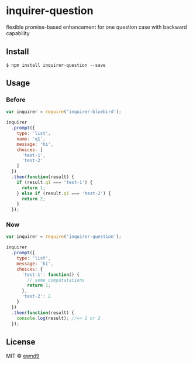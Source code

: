 # inquirer-question

flexible promise-based enhancement for one question case with backward capability

## Install

```
$ npm install inquirer-question --save
```

## Usage

### Before

```js
var inquirer = require('inquirer-bluebird');

inquirer
  .prompt({
    type: 'list',
    name: 'q1',
    message: 'hi',
    choices: [
      'test-1',
      'test-2'
    ]
  })
  .then(function(result) {
    if (result.q1 === 'test-1') {
      return 1;
    } else if (result.q1 === 'test-2') {
      return 2;
    }
  });
```

### Now

```js
var inquirer = require('inquirer-question');

inquirer
  .prompt({
    type: 'list',
    message: 'hi',
    choices: {
      'test-1': function() {
        // some computatations
        return 1;
      },
      'test-2': 2
    }
  })
  .then(function(result) {
    console.log(result); //=> 1 or 2
  });
```


## License

MIT © [ewnd9](http://ewnd9.com)
